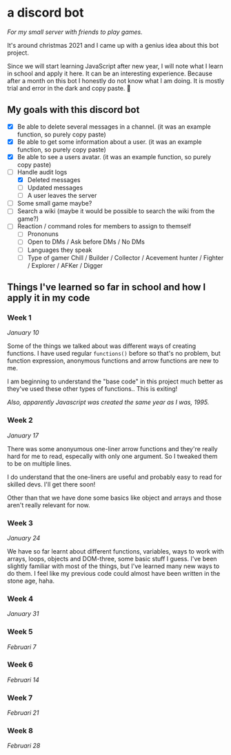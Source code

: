 # a discord bot

*For my small server with friends to play games.*

It's around christmas 2021 and I came up with a genius idea about this bot project. 

Since we will start learning JavaScript after new year, I will note what I learn in school and apply it here. It can be an interesting experience. Because after a month on this bot I honestly do not know what I am doing. It is mostly trial and error in the dark and copy paste. 🙈


## My goals with this discord bot

- [x] Be able to delete several messages in a channel. (it was an example function, so purely copy paste)
- [x] Be able to get some information about a user. (it was an example function, so purely copy paste)
- [x] Be able to see a users avatar. (it was an example function, so purely copy paste)
- [ ] Handle audit logs
    - [x] Deleted messages
    - [ ] Updated messages
    - [ ] A user leaves the server
- [ ] Some small game maybe?
- [ ] Search a wiki (maybe it would be possible to search the wiki from the game?) 
- [ ] Reaction / command roles for members to assign to themself
    - [ ] Prononuns
    - [ ] Open to DMs / Ask before DMs / No DMs
    - [ ] Languages they speak
    - [ ] Type of gamer Chill / Builder / Collector / Acevement hunter / Fighter / Explorer / AFKer / Digger

## Things I've learned so far in school and how I apply it in my code

### Week 1 
*January 10*

Some of the things we talked about was different ways of creating functions. I have used regular `functions()` before so that's no problem, but function expression, anonymous functions and arrow functions are new to me.

I am beginning to understand the "base code" in this project much better as they've used these other types of functions.. This is exiting!

*Also, apparently Javascript was created the same year as I was, 1995.*

### Week 2
*January 17*

There was some anonyumous one-liner arrow functions and they're really hard for me to read, especally with only one argument. So I tweaked them to be on multiple lines. 

I do understand that the one-liners are useful and probably easy to read for skilled devs. I'll get there soon!

Other than that we have done some basics like object and arrays and those aren't really relevant for now.

### Week 3
*January 24*

We have so far learnt about different functions, variables, ways to work with arrays, loops, objects and DOM-three, some basic stuff I guess. 
I've been slightly familiar with most of the things, but I've learned many new ways to do them. I feel like my previous code could almost have been written in the stone age, haha.

### Week 4
*January 31*

### Week 5
*Februari 7*

### Week 6
*Februari 14*

### Week 7
*Februari 21*

### Week 8
*Februari 28*

